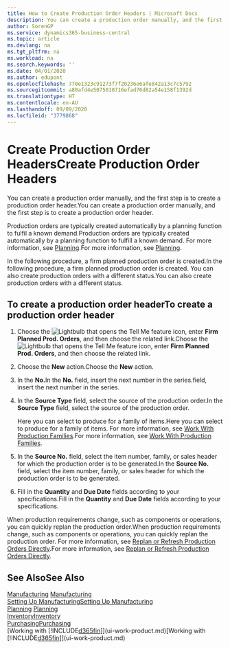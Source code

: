 ```yaml
---
title: How to Create Production Order Headers | Microsoft Docs
description: You can create a production order manually, and the first step is to create a production order header.
author: SorenGP
ms.service: dynamics365-business-central
ms.topic: article
ms.devlang: na
ms.tgt_pltfrm: na
ms.workload: na
ms.search.keywords: ''
ms.date: 04/01/2020
ms.author: edupont
ms.openlocfilehash: 770e1323c91273f7f20236e6afe842a13c7c5792
ms.sourcegitcommit: a80afd4e5075018716efad76d82a54e158f1392d
ms.translationtype: HT
ms.contentlocale: en-AU
ms.lasthandoff: 09/09/2020
ms.locfileid: "3779868"
---
```

# <a name="create-production-order-headers"></a><span data-ttu-id="cda27-103">Create Production Order Headers</span><span class="sxs-lookup"><span data-stu-id="cda27-103">Create Production Order Headers</span></span>
<span data-ttu-id="cda27-104">You can create a production order manually, and the first step is to create a production order header.</span><span class="sxs-lookup"><span data-stu-id="cda27-104">You can create a production order manually, and the first step is to create a production order header.</span></span>

<span data-ttu-id="cda27-105">Production orders are typically created automatically by a planning function to fulfil a known demand.</span><span class="sxs-lookup"><span data-stu-id="cda27-105">Production orders are typically created automatically by a planning function to fulfill a known demand.</span></span> <span data-ttu-id="cda27-106">For more information, see [Planning](production-planning.md).</span><span class="sxs-lookup"><span data-stu-id="cda27-106">For more information, see [Planning](production-planning.md).</span></span>   

<span data-ttu-id="cda27-107">In the following procedure, a firm planned production order is created.</span><span class="sxs-lookup"><span data-stu-id="cda27-107">In the following procedure, a firm planned production order is created.</span></span> <span data-ttu-id="cda27-108">You can also create production orders with a different status.</span><span class="sxs-lookup"><span data-stu-id="cda27-108">You can also create production orders with a different status.</span></span>  

## <a name="to-create-a-production-order-header"></a><span data-ttu-id="cda27-109">To create a production order header</span><span class="sxs-lookup"><span data-stu-id="cda27-109">To create a production order header</span></span>  
1.  <span data-ttu-id="cda27-110">Choose the ![Lightbulb that opens the Tell Me feature](media/ui-search/search_small.png "Tell me what you want to do") icon, enter **Firm Planned Prod. Orders**, and then choose the related link.</span><span class="sxs-lookup"><span data-stu-id="cda27-110">Choose the ![Lightbulb that opens the Tell Me feature](media/ui-search/search_small.png "Tell me what you want to do") icon, enter **Firm Planned Prod. Orders**, and then choose the related link.</span></span>  
2.  <span data-ttu-id="cda27-111">Choose the **New** action.</span><span class="sxs-lookup"><span data-stu-id="cda27-111">Choose the **New** action.</span></span>  
3.  <span data-ttu-id="cda27-112">In the **No.**</span><span class="sxs-lookup"><span data-stu-id="cda27-112">In the **No.**</span></span> <span data-ttu-id="cda27-113">field, insert the next number in the series.</span><span class="sxs-lookup"><span data-stu-id="cda27-113">field, insert the next number in the series.</span></span>  
4.  <span data-ttu-id="cda27-114">In the **Source Type** field, select the source of the production order.</span><span class="sxs-lookup"><span data-stu-id="cda27-114">In the **Source Type** field, select the source of the production order.</span></span>

    <span data-ttu-id="cda27-115">Here you can select to produce for a family of items.</span><span class="sxs-lookup"><span data-stu-id="cda27-115">Here you can select to produce for a family of items.</span></span> <span data-ttu-id="cda27-116">For more information, see [Work With Production Families](production-how-work-family.md).</span><span class="sxs-lookup"><span data-stu-id="cda27-116">For more information, see [Work With Production Families](production-how-work-family.md).</span></span>
5.  <span data-ttu-id="cda27-117">In the **Source No.** field, select the item number, family, or sales header for which the production order is to be generated.</span><span class="sxs-lookup"><span data-stu-id="cda27-117">In the **Source No.** field, select the item number, family, or sales header for which the production order is to be generated.</span></span>  
6.  <span data-ttu-id="cda27-118">Fill in the **Quantity** and **Due Date** fields according to your specifications.</span><span class="sxs-lookup"><span data-stu-id="cda27-118">Fill in the **Quantity** and **Due Date** fields according to your specifications.</span></span>  

<span data-ttu-id="cda27-119">When production requirements change, such as components or operations, you can quickly replan the production order.</span><span class="sxs-lookup"><span data-stu-id="cda27-119">When production requirements change, such as components or operations, you can quickly replan the production order.</span></span> <span data-ttu-id="cda27-120">For more information, see [Replan or Refresh Production Orders Directly](production-how-to-replan-refresh-production-orders.md).</span><span class="sxs-lookup"><span data-stu-id="cda27-120">For more information, see [Replan or Refresh Production Orders Directly](production-how-to-replan-refresh-production-orders.md).</span></span> 

## <a name="see-also"></a><span data-ttu-id="cda27-121">See Also</span><span class="sxs-lookup"><span data-stu-id="cda27-121">See Also</span></span>  
<span data-ttu-id="cda27-122">[Manufacturing](production-manage-manufacturing.md)  </span><span class="sxs-lookup"><span data-stu-id="cda27-122">[Manufacturing](production-manage-manufacturing.md)  </span></span>  
[<span data-ttu-id="cda27-123">Setting Up Manufacturing</span><span class="sxs-lookup"><span data-stu-id="cda27-123">Setting Up Manufacturing</span></span>](production-configure-production-processes.md)  
<span data-ttu-id="cda27-124">[Planning](production-planning.md)    </span><span class="sxs-lookup"><span data-stu-id="cda27-124">[Planning](production-planning.md)    </span></span>  
[<span data-ttu-id="cda27-125">Inventory</span><span class="sxs-lookup"><span data-stu-id="cda27-125">Inventory</span></span>](inventory-manage-inventory.md)  
[<span data-ttu-id="cda27-126">Purchasing</span><span class="sxs-lookup"><span data-stu-id="cda27-126">Purchasing</span></span>](purchasing-manage-purchasing.md)  
<span data-ttu-id="cda27-127">[Working with [!INCLUDE[d365fin](includes/d365fin_md.md)]](ui-work-product.md)</span><span class="sxs-lookup"><span data-stu-id="cda27-127">[Working with [!INCLUDE[d365fin](includes/d365fin_md.md)]](ui-work-product.md)</span></span>
